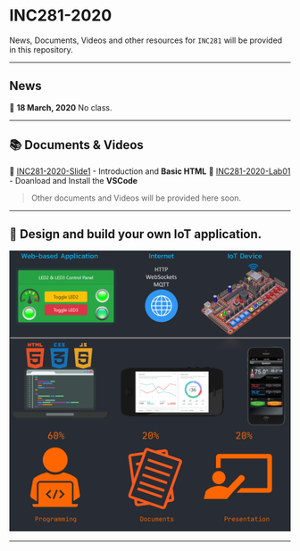 
# INC281-2020

News, Documents, Videos and other resources for `INC281` will be provided in this repository.

---

## News

:pushpin: **18 March, 2020** No class.

---

## :books: Documents & Videos

:page_facing_up: [INC281-2020-Slide1](resources/docs/INC281-2020-Slide1.pdf) - Introduction and **Basic HTML**
:page_facing_up: [INC281-2020-Lab01](resources/docs/INC281-2020-Lab01-Install-VSCode.pdf) - Doanload and Install the **VSCode**

> Other documents and Videos will be provided here soon.

---

## :dart: Design and build your own IoT application.

![alt text](resources/images/cover.png)

---
